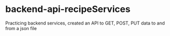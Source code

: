 # backend-api-recipeServices
Practicing backend services, created an API to GET, POST, PUT data to and from a json file
